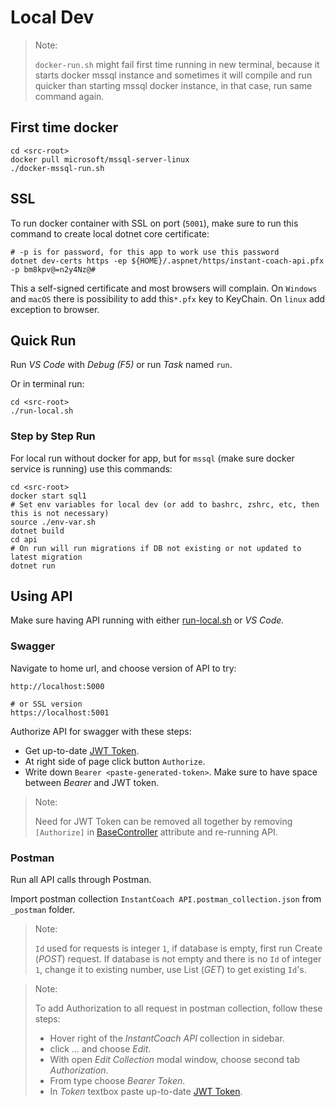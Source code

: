 # Local Dev

> Note:
>
> `docker-run.sh` might fail first time running in new terminal, because it starts docker mssql instance and sometimes it will compile and run quicker than starting mssql docker instance, in that case, run same command again.

## First time docker

```shell
cd <src-root>
docker pull microsoft/mssql-server-linux
./docker-mssql-run.sh
```

## SSL

To run docker container with SSL on port (`5001`), make sure to run this command to create local dotnet core certificate:

```shell
# -p is for password, for this app to work use this password
dotnet dev-certs https -ep ${HOME}/.aspnet/https/instant-coach-api.pfx -p bm8kpv@=n2y4Nz@#
```

This a self-signed certificate and most browsers will complain. On `Windows` and `macOS` there is possibility to add this`*.pfx` key to KeyChain. On `linux` add exception to browser.

## Quick Run

Run _VS Code_ with _Debug (F5)_ or run _Task_ named `run`.

Or in terminal run:

```shell
cd <src-root>
./run-local.sh
```

### Step by Step Run

For local run without docker for app, but for `mssql` (make sure docker service is running) use this commands:

```shell
cd <src-root>
docker start sql1
# Set env variables for local dev (or add to bashrc, zshrc, etc, then this is not necessary)
source ./env-var.sh
dotnet build
cd api
# On run will run migrations if DB not existing or not updated to latest migration
dotnet run
```

## Using API

Make sure having API running with either [run-local.sh](../run-local.sh) or _VS Code._

### Swagger

Navigate to home url, and choose version of API to try:

    http://localhost:5000

    # or SSL version
    https://localhost:5001

Authorize API for swagger with these steps:

* Get up-to-date [JWT Token](jwt-token.md).
* At right side of page click button `Authorize`.
* Write down `Bearer <paste-generated-token>`. Make sure to have space between _Bearer_ and JWT token.

> Note:
>
> Need for JWT Token can be removed all together by removing `[Authorize]` in [BaseController](../api/BaseController.cs) attribute and re-running API.


### Postman

Run all API calls through Postman.

Import postman collection `InstantCoach API.postman_collection.json` from `_postman` folder.

>Note:
>
> `Id` used for requests is integer `1`, if database is empty, first run Create (_POST_) request. If database is not empty and there is no `Id` of integer `1`, change it to existing number, use List (_GET_) to get existing `Id`'s.

>Note:
>
> To add Authorization to all request in postman collection, follow these steps:
> * Hover right of the _InstantCoach API_ collection in sidebar.
> * click _..._ and choose _Edit_.
> * With open _Edit Collection_ modal window, choose second tab _Authorization_.
> * From type choose _Bearer Token_.
> * In _Token_ textbox paste up-to-date [JWT Token](jwt-token.md).